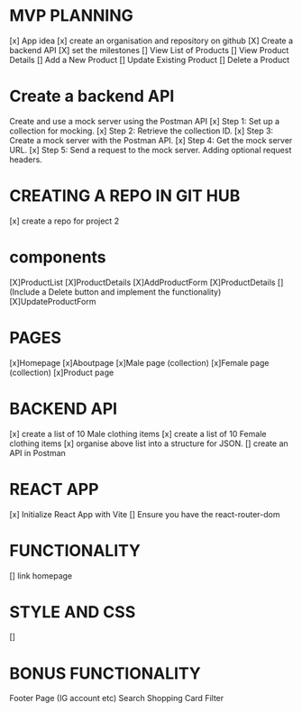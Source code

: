 #  MVP PLANNING
[x] App idea
[x] create an organisation and repository on github
[X] Create a backend API
[X] set the milestones
[] View List of Products
[] View Product Details
[] Add a New Product
[] Update Existing Product
[] Delete a Product

# Create a backend API
Create and use a mock server using the Postman API
[x] Step 1: Set up a collection for mocking.
[x] Step 2: Retrieve the collection ID.
[x] Step 3: Create a mock server with the Postman API.
[x] Step 4: Get the mock server URL.
[x] Step 5: Send a request to the mock server.
Adding optional request headers.



# CREATING A REPO IN GIT HUB
[x] create a repo for project 2



# components
[X]ProductList
[X]ProductDetails
[X]AddProductForm
[X]ProductDetails
[] (Include a Delete button and implement the functionality)
[X]UpdateProductForm



# PAGES
[x]Homepage
[x]Aboutpage
[x]Male page (collection)
[x]Female page (collection)
[x]Product page

# BACKEND API
[x] create a list of 10 Male clothing items
[x] create a list of 10 Female clothing items
[x] organise above list into a structure for JSON.
[] create an API in Postman

# REACT APP
[x] Initialize React App with Vite
[] Ensure you have the react-router-dom

# FUNCTIONALITY

[] link homepage

# STYLE AND CSS
[]

# BONUS FUNCTIONALITY
Footer Page (IG account etc)
Search 
Shopping Card
Filter